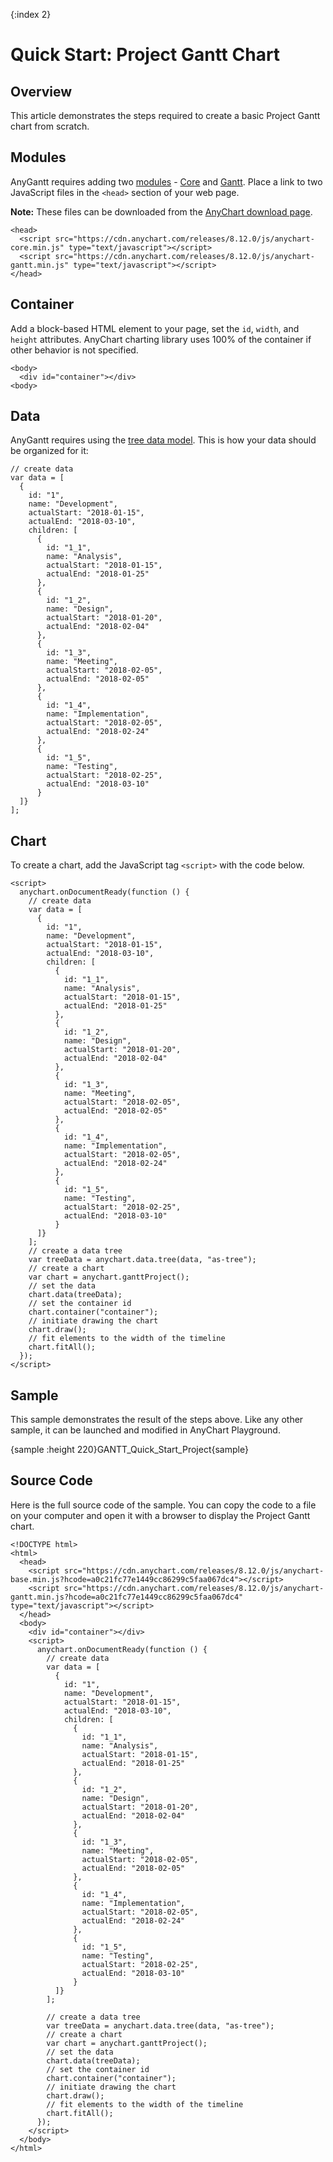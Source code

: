 {:index 2}
# Quick Start: Project Gantt Chart

## Overview

This article demonstrates the steps required to create a basic Project Gantt chart from scratch.

## Modules

AnyGantt requires adding two [modules](../Quick_Start/Modules) - [Core](../Quick_Start/Modules#core) and [Gantt](../Quick_Start/Modules#gantt). Place a link to two JavaScript files in the `<head>` section of your web page.

**Note:** These files can be downloaded from the [AnyChart download page](../Quick_Start/Downloading_AnyChart).

```
<head>
  <script src="https://cdn.anychart.com/releases/8.12.0/js/anychart-core.min.js" type="text/javascript"></script>
  <script src="https://cdn.anychart.com/releases/8.12.0/js/anychart-gantt.min.js" type="text/javascript"></script>
</head>
```

## Container

Add a block-based HTML element to your page, set the `id`, `width`, and `height` attributes. AnyChart charting library uses 100% of the container if other behavior is not specified. 

```
<body>
  <div id="container"></div>
<body>
```

## Data

AnyGantt requires using the [tree data model](../Working_with_Data/Tree_Data_Model). This is how your data should be organized for it:

```
// create data
var data = [
  {
    id: "1",
    name: "Development",
    actualStart: "2018-01-15",
    actualEnd: "2018-03-10",
    children: [
      {
        id: "1_1",
        name: "Analysis",
        actualStart: "2018-01-15",
        actualEnd: "2018-01-25"
      },
      {
        id: "1_2",
        name: "Design",
        actualStart: "2018-01-20",
        actualEnd: "2018-02-04"
      },
      {
        id: "1_3",
        name: "Meeting",
        actualStart: "2018-02-05",
        actualEnd: "2018-02-05"
      },
      {
        id: "1_4",
        name: "Implementation",
        actualStart: "2018-02-05",
        actualEnd: "2018-02-24"
      },
      {
        id: "1_5",
        name: "Testing",
        actualStart: "2018-02-25",
        actualEnd: "2018-03-10"
      }
  ]}
];    
```

## Chart

To create a chart, add the JavaScript tag `<script>` with the code below.

```
<script>
  anychart.onDocumentReady(function () {    	
    // create data
    var data = [
      {
        id: "1",
        name: "Development",
        actualStart: "2018-01-15",
        actualEnd: "2018-03-10",
        children: [
          {
            id: "1_1",
            name: "Analysis",
            actualStart: "2018-01-15",
            actualEnd: "2018-01-25"
          },
          {
            id: "1_2",
            name: "Design",
            actualStart: "2018-01-20",
            actualEnd: "2018-02-04"
          },
          {
            id: "1_3",
            name: "Meeting",
            actualStart: "2018-02-05",
            actualEnd: "2018-02-05"
          },
          {
            id: "1_4",
            name: "Implementation",
            actualStart: "2018-02-05",
            actualEnd: "2018-02-24"
          },
          {
            id: "1_5",
            name: "Testing",
            actualStart: "2018-02-25",
            actualEnd: "2018-03-10"
          }
      ]}
    ];
    // create a data tree
    var treeData = anychart.data.tree(data, "as-tree");  
    // create a chart
    var chart = anychart.ganttProject();    
    // set the data
    chart.data(treeData);
    // set the container id
    chart.container("container");  
    // initiate drawing the chart
    chart.draw();
    // fit elements to the width of the timeline
    chart.fitAll();
  });  
</script>
```

## Sample

This sample demonstrates the result of the steps above. Like any other sample, it can be launched and modified in AnyChart Playground.

{sample :height 220}GANTT\_Quick\_Start\_Project{sample}

## Source Code

Here is the full source code of the sample. You can copy the code to a file on your computer and open it with a browser to display the Project Gantt chart.

```
<!DOCTYPE html>
<html>
  <head>
    <script src="https://cdn.anychart.com/releases/8.12.0/js/anychart-base.min.js?hcode=a0c21fc77e1449cc86299c5faa067dc4"></script>
    <script src="https://cdn.anychart.com/releases/8.12.0/js/anychart-gantt.min.js?hcode=a0c21fc77e1449cc86299c5faa067dc4" type="text/javascript"></script>
  </head>
  <body>
    <div id="container"></div>
    <script>
      anychart.onDocumentReady(function () {    
        // create data
        var data = [
          {
            id: "1",
            name: "Development",
            actualStart: "2018-01-15",
            actualEnd: "2018-03-10",
            children: [
              {
                id: "1_1",
                name: "Analysis",
                actualStart: "2018-01-15",
                actualEnd: "2018-01-25"
              },
              {
                id: "1_2",
                name: "Design",
                actualStart: "2018-01-20",
                actualEnd: "2018-02-04"
              },
              {
                id: "1_3",
                name: "Meeting",
                actualStart: "2018-02-05",
                actualEnd: "2018-02-05"
              },
              {
                id: "1_4",
                name: "Implementation",
                actualStart: "2018-02-05",
                actualEnd: "2018-02-24"
              },
              {
                id: "1_5",
                name: "Testing",
                actualStart: "2018-02-25",
                actualEnd: "2018-03-10"
              }
          ]}
        ];
    
        // create a data tree
        var treeData = anychart.data.tree(data, "as-tree");    
        // create a chart
        var chart = anychart.ganttProject();        
        // set the data
        chart.data(treeData);
        // set the container id
        chart.container("container");    
        // initiate drawing the chart
        chart.draw();    
        // fit elements to the width of the timeline
        chart.fitAll();
      });    
    </script>
  </body>
</html>
```
